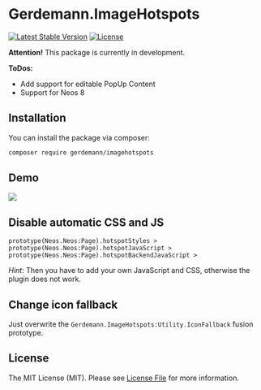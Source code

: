 # Gerdemann.ImageHotspots

[![Latest Stable Version](http://poser.pugx.org/gerdemann/imagehotspots/v)](https://packagist.org/packages/gerdemann/imagehotspots)
[![License](http://poser.pugx.org/gerdemann/imagehotspots/license)](https://packagist.org/packages/gerdemann/imagehotspots)

**Attention!** This package is currently in development.

**ToDos:**
* Add support for editable PopUp Content 
* Support for Neos 8

## Installation

You can install the package via composer:

```bash
composer require gerdemann/imagehotspots
```

## Demo

![](Docs/Images/HotspotDemo.gif)

## Disable automatic CSS and JS

```
prototype(Neos.Neos:Page).hotspotStyles >
prototype(Neos.Neos:Page).hotspotJavaScript >
prototype(Neos.Neos:Page).hotspotBackendJavaScript >
```

*Hint*: Then you have to add your own JavaScript and CSS, otherwise the plugin does not work.

## Change icon fallback

Just overwrite the `Gerdemann.ImageHotspots:Utility.IconFallback` fusion prototype.

## License

The MIT License (MIT). Please see [License File](LICENSE.md) for more information.
